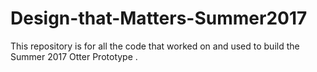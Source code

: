 # Design-that-Matters-Summer2017

This repository is for all the code that worked on and used to build the Summer 2017 Otter Prototype .
